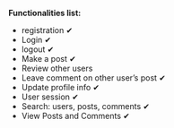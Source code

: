 
**Functionalities list:**
* registration ✔
* Login ✔
* logout ✔
* Make a post ✔
* Review other users
* Leave comment on other user’s post ✔
* Update profile info ✔
* User session ✔
* Search: users, posts, comments ✔
* View Posts and Comments ✔
